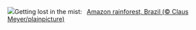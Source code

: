![](https://www.bing.com/th?id=OHR.BrazilRainforest_EN-US0704211658_UHD.jpg&w=1000)Getting lost in the mist:&nbsp;&ensp;[Amazon rainforest, Brazil (© Claus Meyer/plainpicture)](https://www.bing.com/th?id=OHR.BrazilRainforest_EN-US0704211658_UHD.jpg)
<br><br/>
